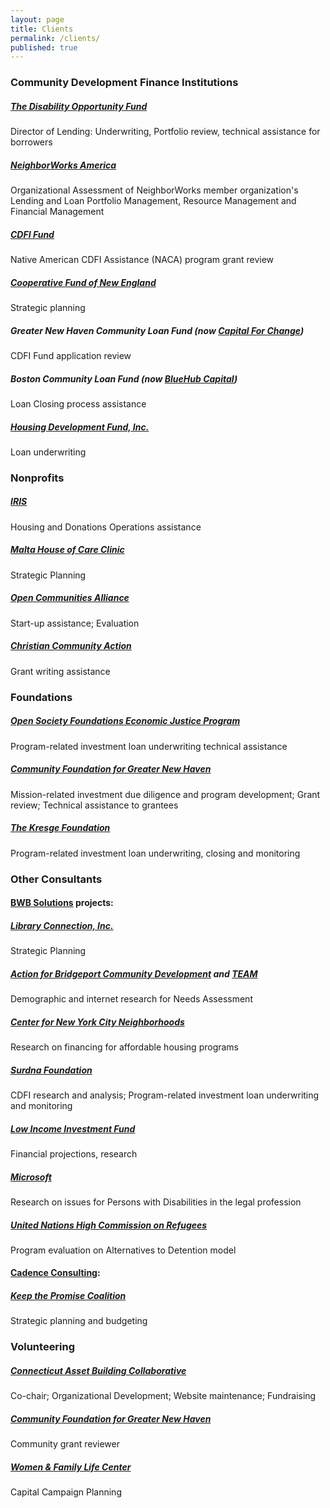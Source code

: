 ```yaml
---
layout: page
title: Clients
permalink: /clients/
published: true
---
```





  
  
### Community Development Finance Institutions

##### [The Disability Opportunity Fund](http://www.thedof.org)
Director of Lending: Underwriting, Portfolio review, technical assistance for borrowers

##### [NeighborWorks America](http://www.neighborworks.org/Training-Services/Organizational-Assessment)
Organizational Assessment of NeighborWorks member organization's Lending and Loan Portfolio Management, Resource Management and Financial Management

##### [CDFI Fund](http://www.cdfifund.gov)
Native American CDFI Assistance (NACA) program grant review

##### [Cooperative Fund of New England](http://www.cooperativefund.org)
Strategic planning

##### Greater New Haven Community Loan Fund (now [Capital For Change](http://www.capitalforchange.org))
CDFI Fund application review

##### Boston Community Loan Fund (now [BlueHub Capital](https://bluehubcapital.org/programs-services/loan-fund))
Loan Closing process assistance

##### [Housing Development Fund, Inc.](https://hdfconnects.org/)
Loan underwriting
 
  
### Nonprofits	

##### [IRIS](http://www.irisct.org)
Housing and Donations Operations assistance

##### [Malta House of Care Clinic](http://www.maltahouseofcare.org)
Strategic Planning

##### [Open Communities Alliance](http://www.ctoca.org/)
Start-up assistance; Evaluation
  
##### [Christian Community Action](http://www.ccacaring.org/)
Grant writing assistance

 
 
### Foundations

##### [Open Society Foundations Economic Justice Program](https://www.opensocietyfoundations.org/who-we-are/programs/economic-justice-program)
Program-related investment loan underwriting technical assistance

##### [Community Foundation for Greater New Haven](http://www.cfgnh.org)
Mission-related investment due diligence and program development; Grant review; Technical assistance to grantees

##### [The Kresge Foundation](http://www.kresge.org)
Program-related investment loan underwriting, closing and monitoring 
  


  
### Other Consultants

#### [BWB Solutions](http://www.bwbsolutions.org/) projects:

##### [Library Connection, Inc.](http://www.libraryconnection.info)
Strategic Planning

##### [Action for Bridgeport Community Development](http://www.abcd.org) and [TEAM](http://www.teaminc.org)
Demographic and internet research for Needs Assessment

##### [Center for New York City Neighborhoods](https://cnycn.org/)
Research on financing for affordable housing programs

##### [Surdna Foundation](http://www.surdna.org)
CDFI research and analysis; Program-related investment loan underwriting and monitoring

##### [Low Income Investment Fund](http://www.liif.org)
Financial projections, research

##### [Microsoft](http://blogs.microsoft.com/on-the-issues/2015/07/23/the-ada-at-25-disability-rights-and-diversity/#sm.0001me094gi1eesayfh2o6ts6bzdl)
Research on issues for Persons with Disabilities in the legal profession

##### [United Nations High Commission on Refugees](http://www.unhcr.org/)
Program evaluation on Alternatives to Detention model

#### [Cadence Consulting](http://www.cadence-consulting.com/):

##### [Keep the Promise Coalition](http://www.ctkeepthepromise.org/)
Strategic planning and budgeting


### Volunteering

##### [Connecticut Asset Building Collaborative](http://www.ctassetbuilding.org)
Co-chair; Organizational Development; Website maintenance; Fundraising

##### [Community Foundation for Greater New Haven](http://www.cfgnh.org)
Community grant reviewer

##### [Women & Family Life Center](http://www.womenandfamilylife.org)
Capital Campaign Planning 
